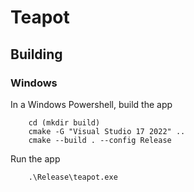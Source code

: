 Teapot
======

Building
--------

### Windows

In a Windows Powershell, build the app

```
    cd (mkdir build)
    cmake -G "Visual Studio 17 2022" ..
    cmake --build . --config Release
```

Run the app

```
    .\Release\teapot.exe
```

